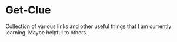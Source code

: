 # Get-Clue
Collection of various links and other useful things that I am currently learning. Maybe helpful to others.
